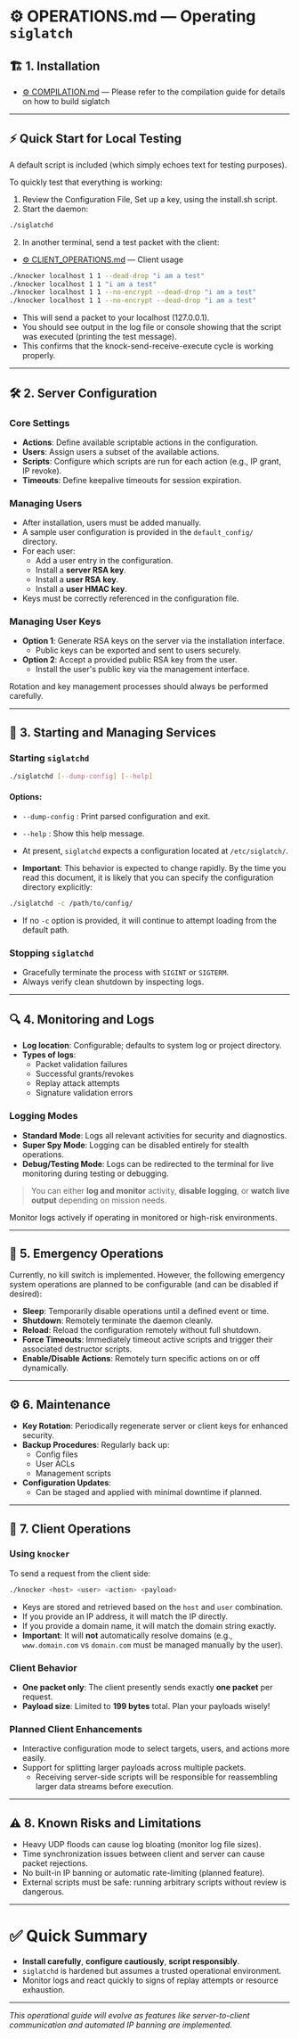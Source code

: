 # ⚙️ OPERATIONS.md — Operating `siglatch`

## 🏗️ 1. Installation
* [⚙️ COMPILATION.md](OPERATIONS_COMPILE.md) — Please refer to the compilation guide for details on how to build siglatch

---

## ⚡ Quick Start for Local Testing

A default script is included (which simply echoes text for testing purposes).

To quickly test that everything is working:
1. Review the Configuration File, Set up a key, using the install.sh script.
1. Start the daemon:
```bash
./siglatchd
```

2. In another terminal, send a test packet with the client:
* [⚙️ CLIENT\_OPERATIONS.md](OPERATIONS_CLIENT.md) — Client usage
```bash
./knocker localhost 1 1 --dead-drop "i am a test"
./knocker localhost 1 1 "i am a test"
./knocker localhost 1 1 --no-encrypt --dead-drop "i am a test"
./knocker localhost 1 1 --no-encrypt --dead-drop "i am a test"

```

- This will send a packet to your localhost (127.0.0.1).
- You should see output in the log file or console showing that the script was executed (printing the test message).
- This confirms that the knock-send-receive-execute cycle is working properly.

---

## 🛠️ 2. Server Configuration

### Core Settings
- **Actions**: Define available scriptable actions in the configuration.
- **Users**: Assign users a subset of the available actions.
- **Scripts**: Configure which scripts are run for each action (e.g., IP grant, IP revoke).
- **Timeouts**: Define keepalive timeouts for session expiration.

### Managing Users
- After installation, users must be added manually.
- A sample user configuration is provided in the `default_config/` directory.
- For each user:
  - Add a user entry in the configuration.
  - Install a **server RSA key**.
  - Install a **user RSA key**.
  - Install a **user HMAC key**.
- Keys must be correctly referenced in the configuration file.

### Managing User Keys
- **Option 1**: Generate RSA keys on the server via the installation interface.
  - Public keys can be exported and sent to users securely.
- **Option 2**: Accept a provided public RSA key from the user.
  - Install the user's public key via the management interface.

Rotation and key management processes should always be performed carefully.

---

## 🚀 3. Starting and Managing Services

### Starting `siglatchd`
```bash
./siglatchd [--dump-config] [--help]
```

#### Options:
- `--dump-config` : Print parsed configuration and exit.
- `--help` : Show this help message.


- At present, `siglatchd` expects a configuration located at `/etc/siglatch/`.
- **Important**: This behavior is expected to change rapidly. By the time you read this document, it is likely that you can specify the configuration directory explicitly:

```bash
./siglatchd -c /path/to/config/
```

- If no `-c` option is provided, it will continue to attempt loading from the default path.

### Stopping `siglatchd`
- Gracefully terminate the process with `SIGINT` or `SIGTERM`.
- Always verify clean shutdown by inspecting logs.

---

## 🔍 4. Monitoring and Logs

- **Log location**: Configurable; defaults to system log or project directory.
- **Types of logs**:
  - Packet validation failures
  - Successful grants/revokes
  - Replay attack attempts
  - Signature validation errors

### Logging Modes
- **Standard Mode**: Logs all relevant activities for security and diagnostics.
- **Super Spy Mode**: Logging can be disabled entirely for stealth operations.
- **Debug/Testing Mode**: Logs can be redirected to the terminal for live monitoring during testing or debugging.

> You can either **log and monitor** activity, **disable logging**, or **watch live output** depending on mission needs.

Monitor logs actively if operating in monitored or high-risk environments.

---

## 🚨 5. Emergency Operations

Currently, no kill switch is implemented. However, the following emergency system operations are planned to be configurable (and can be disabled if desired):

- **Sleep**: Temporarily disable operations until a defined event or time.
- **Shutdown**: Remotely terminate the daemon cleanly.
- **Reload**: Reload the configuration remotely without full shutdown.
- **Force Timeouts**: Immediately timeout active scripts and trigger their associated destructor scripts.
- **Enable/Disable Actions**: Remotely turn specific actions on or off dynamically.

---

## ⚙️ 6. Maintenance

- **Key Rotation**: Periodically regenerate server or client keys for enhanced security.
- **Backup Procedures**: Regularly back up:
  - Config files
  - User ACLs
  - Management scripts
- **Configuration Updates**:
  - Can be staged and applied with minimal downtime if planned.

---

## 🤖 7. Client Operations

### Using `knocker`

To send a request from the client side:
```bash
./knocker <host> <user> <action> <payload>
```

- Keys are stored and retrieved based on the `host` and `user` combination.
- If you provide an IP address, it will match the IP directly.
- If you provide a domain name, it will match the domain string exactly.
- **Important**: It will **not** automatically resolve domains (e.g., `www.domain.com` vs `domain.com` must be managed manually by the user).

### Client Behavior
- **One packet only**: The client presently sends exactly **one packet** per request.
- **Payload size**: Limited to **199 bytes** total. Plan your payloads wisely!

### Planned Client Enhancements
- Interactive configuration mode to select targets, users, and actions more easily.
- Support for splitting larger payloads across multiple packets.
  - Receiving server-side scripts will be responsible for reassembling larger data streams before execution.

---

## ⚠️ 8. Known Risks and Limitations

- Heavy UDP floods can cause log bloating (monitor log file sizes).
- Time synchronization issues between client and server can cause packet rejections.
- No built-in IP banning or automatic rate-limiting (planned feature).
- External scripts must be safe: running arbitrary scripts without review is dangerous.

---

# ✅ Quick Summary
- **Install carefully**, **configure cautiously**, **script responsibly**.
- `siglatchd` is hardened but assumes a trusted operational environment.
- Monitor logs and react quickly to signs of replay attempts or resource exhaustion.

---

*This operational guide will evolve as features like server-to-client communication and automated IP banning are implemented.*


